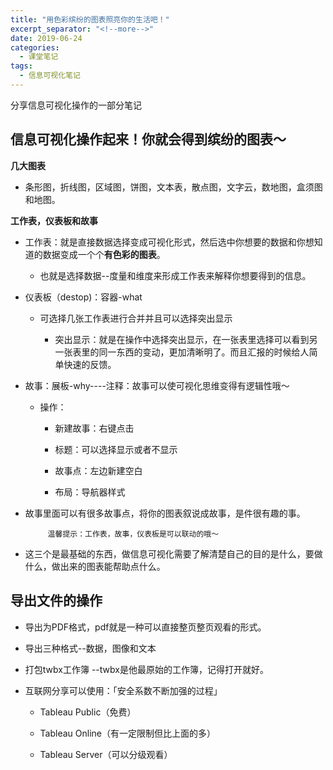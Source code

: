 ```yaml
---
title: "用色彩缤纷的图表照亮你的生活吧！"
excerpt_separator: "<!--more-->"
date: 2019-06-24
categories:
  - 课堂笔记
tags:
  - 信息可视化笔记
---
```


分享信息可视化操作的一部分笔记

<!--more-->

## 信息可视化操作起来！你就会得到缤纷的图表～

**几大图表**

 * 条形图，折线图，区域图，饼图，文本表，散点图，文字云，数地图，盒须图和地图。

**工作表，仪表板和故事**

* 工作表：就是直接数据选择变成可视化形式，然后选中你想要的数据和你想知道的数据变成一个个**有色彩的图表**。
 
   * 也就是选择数据--度量和维度来形成工作表来解释你想要得到的信息。

* 仪表板（destop)：容器-what

  * 可选择几张工作表进行合并并且可以选择突出显示

    * 突出显示：就是在操作中选择突出显示，在一张表里选择可以看到另一张表里的同一东西的变动，更加清晰明了。而且汇报的时候给人简单快速的反馈。


* 故事：展板-why----注释：故事可以使可视化思维变得有逻辑性哦～

  * 操作：
      * 新建故事：右键点击

      * 标题：可以选择显示或者不显示

      * 故事点：左边新建空白

      * 布局：导航器样式

* 故事里面可以有很多故事点，将你的图表叙说成故事，是件很有趣的事。

           温馨提示：工作表，故事，仪表板是可以联动的哦～

* 这三个是最基础的东西，做信息可视化需要了解清楚自己的目的是什么，要做什么，做出来的图表能帮助点什么。

## 导出文件的操作

* 导出为PDF格式，pdf就是一种可以直接整页整页观看的形式。

* 导出三种格式--数据，图像和文本

* 打包twbx工作簿 --twbx是他最原始的工作簿，记得打开就好。

* 互联网分享可以使用：「安全系数不断加强的过程」
 
    * Tableau Public（免费）

    * Tableau Online（有一定限制但比上面的多）

    * Tableau Server（可以分级观看）